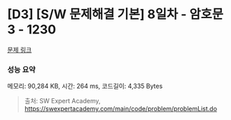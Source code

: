 # [D3] [S/W 문제해결 기본] 8일차 - 암호문3 - 1230 

[문제 링크](https://swexpertacademy.com/main/code/problem/problemDetail.do?contestProbId=AV14zIwqAHwCFAYD) 

### 성능 요약

메모리: 90,284 KB, 시간: 264 ms, 코드길이: 4,335 Bytes



> 출처: SW Expert Academy, https://swexpertacademy.com/main/code/problem/problemList.do
